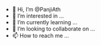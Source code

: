 - 👋 Hi, I’m @PanjiAth
- 👀 I’m interested in ...
- 🌱 I’m currently learning ...
- 💞️ I’m looking to collaborate on ...
- 📫 How to reach me ...

<!---
PanjiAth/PanjiAth is a ✨ special ✨ repository because its `README.md` (this file) appears on your GitHub profile.
You can click the Preview link to take a look at your changes.
--->
